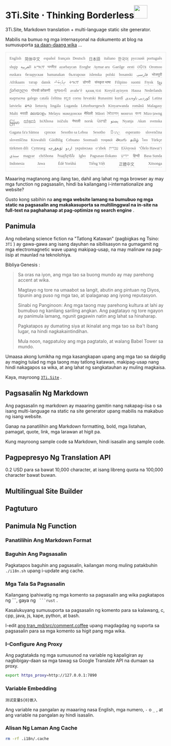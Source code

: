 <h1 style="justify-content:space-between">3Ti.Site ⋅ Thinking Borderless<img src="//i-01.eu.org/3Ti/logo.svg" style="user-select:none;margin-top:-1px;width:42px"></h1>

3Ti.Site, Markdown translation + multi-language static site generator.

Mabilis na bumuo ng mga internasyonal na dokumento at blog na sumusuporta [sa daan-daang wika](https://github.com/i18n-site/node/blob/main/lang/src/index.js) ...

<pre class="langli" style="display:flex;flex-wrap:wrap;background:transparent;border:1px solid #eee;font-size:12px;box-shadow:0 0 3px inset #eee;padding:12px 5px 4px 12px;justify-content:space-between;"><style>pre.langli i{font-weight:300;font-family:s;margin-right:7px;margin-bottom:8px;font-style:normal;color:#666;border-bottom:1px dashed #ccc;}</style><i>English</i><i> 简体中文 </i><i>español</i><i>français</i><i>Deutsch</i><i> 日本語 </i><i>italiano</i><i>한국어</i><i>русский</i><i>português</i><i>shqip</i><i>‫العربية‬</i><i>አማርኛ</i><i>অসমীয়া</i><i>azərbaycan</i><i>Eʋegbe</i><i>Aymar aru</i><i>Gaeilge</i><i>eesti</i><i>ଓଡ଼ିଆ</i><i>Oromoo</i><i>euskara</i><i>беларуская</i><i>bamanakan</i><i>български</i><i>íslenska</i><i>polski</i><i>bosanski</i><i>‫فارسی‬</i><i>भोजपुरी</i><i>Afrikaans</i><i>татар</i><i>dansk</i><i>‫ދިވެހިބަސް‬</i><i>ትግርኛ</i><i>डोगरी</i><i>संस्कृत भाषा</i><i>Filipino</i><i>suomi</i><i>Frysk</i><i>ខ្មែរ</i><i>ქართული</i><i>गोंयची कोंकणी</i><i>ગુજરાતી</i><i>avañe’ẽ</i><i>қазақ тілі</i><i>Kreyòl ayisyen</i><i>Hausa</i><i>Nederlands</i><i>кыргызча</i><i>galego</i><i>català</i><i>čeština</i><i>ಕನ್ನಡ</i><i>corsu</i><i>hrvatski</i><i>Runasimi</i><i>kurdî</i><i>‫کوردیی ناوەندی‬</i><i>Latina</i><i>latviešu</i><i>ລາວ</i><i>lietuvių</i><i>lingála</i><i>Luganda</i><i>Lëtzebuergesch</i><i>Kinyarwanda</i><i>română</i><i>Malagasy</i><i>Malti</i><i>मराठी</i><i>മലയാളം</i><i>Melayu</i><i>македонски</i><i>मैथिली</i><i>Māori</i><i>মৈতৈলোন্</i><i>монгол</i><i>বাংলা</i><i>Mizo ṭawng</i><i>မြန်မာ</i><i>𞄀𞄄𞄰𞄩𞄍𞄜𞄰</i><i>IsiXhosa</i><i>isiZulu</i><i>नेपाली</i><i>norsk</i><i>ਪੰਜਾਬੀ</i><i>‫پښتو‬</i><i>Nyanja</i><i>Akan</i><i>svenska</i><i>Gagana fa'a Sāmoa</i><i>српски</i><i>Sesotho sa Leboa</i><i>Sesotho</i><i>සිංහල</i><i>esperanto</i><i>slovenčina</i><i>slovenščina</i><i>Kiswahili</i><i>Gàidhlig</i><i>Cebuano</i><i>Soomaali</i><i>тоҷикӣ</i><i>తెలుగు</i><i>தமிழ்</i><i>ไทย</i><i>Türkçe</i><i>türkmen dili</i><i>Cymraeg</i><i>‫ئۇيغۇرچە‬</i><i>‫اردو‬</i><i>українська</i><i>o‘zbek</i><i>‫עברית‬</i><i>Ελληνικά</i><i>ʻŌlelo Hawaiʻi</i><i>‫سنڌي‬</i><i>magyar</i><i>chiShona</i><i>հայերեն</i><i>Igbo</i><i>Pagsasao Ilokano</i><i>‫ייִדיש‬</i><i>हिन्दी</i><i>Basa Sunda</i><i>Indonesia</i><i>Jawa</i><i>Èdè Yorùbá</i><i>Tiếng Việt</i><i> 正體中文 </i><i>Xitsonga</i></pre>

Maaaring magtanong ang ilang tao, dahil ang lahat ng mga browser ay may mga function ng pagsasalin, hindi ba kailangang i-internationalize ang website?

Gusto kong sabihin na **ang mga website lamang na bumubuo ng mga static na pagsasalin ang makakasuporta sa multilinggwal na in-site na full-text na paghahanap at pag-optimize ng search engine** .

## Panimula

Ang nobelang science fiction na &quot;Tatlong Katawan&quot; (pagbigkas ng Tsino: `3Tǐ` ) ay gawa-gawa ang isang dayuhan na sibilisasyon na gumagamit ng mga electromagnetic wave upang makipag-usap, na may malinaw na pag-iisip at maunlad na teknolohiya.

Bibliya·Genesis :

> Sa oras na iyon, ang mga tao sa buong mundo ay may parehong accent at wika.
>
> Magtayo ng tore na umaabot sa langit, abutin ang pintuan ng Diyos, tipunin ang puso ng mga tao, at ipalaganap ang iyong reputasyon.
>
> Sinabi ng Panginoon: Ang mga taong may parehong kultura at lahi ay bumubuo ng kanilang sariling angkan. Ang pagtatayo ng tore ngayon ay panimula lamang, ngunit gagawin natin ang lahat sa hinaharap.
>
> Pagkatapos ay dumating siya at ikinalat ang mga tao sa iba't ibang lugar, na hindi nagkakaintindihan.
>
> Mula noon, nagpatuloy ang mga pagtatalo, at walang Babel Tower sa mundo.

Umaasa akong lumikha ng mga kasangkapan upang ang mga tao sa daigdig ay maging tulad ng mga taong may tatlong katawan, makipag-usap nang hindi nakagapos sa wika, at ang lahat ng sangkatauhan ay muling magkaisa.

Kaya, mayroong [`3Ti.Site`](//3Ti.Site) .

## Pagsasalin Ng Markdown

Ang pagsasalin ng markdown ay maaaring gamitin nang nakapag-iisa o sa isang multi-language na static na site generator upang mabilis na makabuo ng isang website.

Ganap na panatilihin ang Markdown formatting, bold, mga listahan, pamagat, quote, link, mga larawan at higit pa.

Kung mayroong sample code sa Markdown, hindi isasalin ang sample code.

## Pagpepresyo Ng Translation API

0.2 USD para sa bawat 10,000 character, at isang libreng quota na 100,000 character bawat buwan.

## Multilingual Site Builder

## Pagtuturo

## Panimula Ng Function

### Panatilihin Ang Markdown Format

### Baguhin Ang Pagsasalin

Pagkatapos baguhin ang pagsasalin, kailangan mong muling patakbuhin `./i18n.sh` upang i-update ang cache.

### Mga Tala Sa Pagsasalin

Kailangang ipahiwatig ng mga komento sa pagsasalin ang wika pagkatapos ng \```, gaya ng ` ```rust` .

Kasalukuyang sumusuporta sa pagsasalin ng komento para sa kalawang, c, cpp, java, js, kape, python, at bash.

I-edit [ang tran_md/src/comment.coffee](https://github.com/i18n-site/node/blob/main/tran_md/src/comment.coffee) upang magdagdag ng suporta sa pagsasalin para sa mga komento sa higit pang mga wika.

### I-Configure Ang Proxy

Ang pagtatakda ng mga sumusunod na variable ng kapaligiran ay nagbibigay-daan sa mga tawag sa Google Translate API na dumaan sa proxy.

```bash
export https_proxy=http://127.0.0.1:7890
```

### Variable Embedding

```
测试变量${0}嵌入
```

Ang variable na pangalan ay maaaring nasa English, mga numero, `-` o `_` , at ang variable na pangalan ay hindi isasalin.

### Alisan Ng Laman Ang Cache

```bash
rm -rf .i18n/.cache
```
